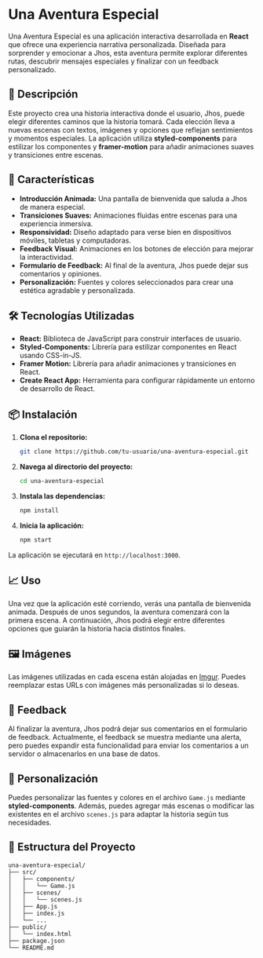 # Una Aventura Especial

Una Aventura Especial es una aplicación interactiva desarrollada en **React** que ofrece una experiencia narrativa personalizada. Diseñada para sorprender y emocionar a Jhos, esta aventura permite explorar diferentes rutas, descubrir mensajes especiales y finalizar con un feedback personalizado.

## 📖 Descripción

Este proyecto crea una historia interactiva donde el usuario, Jhos, puede elegir diferentes caminos que la historia tomará. Cada elección lleva a nuevas escenas con textos, imágenes y opciones que reflejan sentimientos y momentos especiales. La aplicación utiliza **styled-components** para estilizar los componentes y **framer-motion** para añadir animaciones suaves y transiciones entre escenas.

## 🚀 Características

- **Introducción Animada:** Una pantalla de bienvenida que saluda a Jhos de manera especial.
- **Transiciones Suaves:** Animaciones fluidas entre escenas para una experiencia inmersiva.
- **Responsividad:** Diseño adaptado para verse bien en dispositivos móviles, tabletas y computadoras.
- **Feedback Visual:** Animaciones en los botones de elección para mejorar la interactividad.
- **Formulario de Feedback:** Al final de la aventura, Jhos puede dejar sus comentarios y opiniones.
- **Personalización:** Fuentes y colores seleccionados para crear una estética agradable y personalizada.

## 🛠️ Tecnologías Utilizadas

- **React:** Biblioteca de JavaScript para construir interfaces de usuario.
- **Styled-Components:** Librería para estilizar componentes en React usando CSS-in-JS.
- **Framer Motion:** Librería para añadir animaciones y transiciones en React.
- **Create React App:** Herramienta para configurar rápidamente un entorno de desarrollo de React.

## 📦 Instalación

1. **Clona el repositorio:**
    ```bash
    git clone https://github.com/tu-usuario/una-aventura-especial.git
    ```

2. **Navega al directorio del proyecto:**
    ```bash
    cd una-aventura-especial
    ```

3. **Instala las dependencias:**
    ```bash
    npm install
    ```

4. **Inicia la aplicación:**
    ```bash
    npm start
    ```

La aplicación se ejecutará en `http://localhost:3000`.

## 📈 Uso

Una vez que la aplicación esté corriendo, verás una pantalla de bienvenida animada. Después de unos segundos, la aventura comenzará con la primera escena. A continuación, Jhos podrá elegir entre diferentes opciones que guiarán la historia hacia distintos finales.

## 🖼️ Imágenes

Las imágenes utilizadas en cada escena están alojadas en [Imgur](https://i.imgur.com/i3QWUCX.jpeg). Puedes reemplazar estas URLs con imágenes más personalizadas si lo deseas.

## 💬 Feedback

Al finalizar la aventura, Jhos podrá dejar sus comentarios en el formulario de feedback. Actualmente, el feedback se muestra mediante una alerta, pero puedes expandir esta funcionalidad para enviar los comentarios a un servidor o almacenarlos en una base de datos.

## 🎨 Personalización

Puedes personalizar las fuentes y colores en el archivo `Game.js` mediante **styled-components**. Además, puedes agregar más escenas o modificar las existentes en el archivo `scenes.js` para adaptar la historia según tus necesidades.

## 📂 Estructura del Proyecto

```plaintext
una-aventura-especial/
├── src/
│   ├── components/
│   │   └── Game.js
│   ├── scenes/
│   │   └── scenes.js
│   ├── App.js
│   ├── index.js
│   └── ...
├── public/
│   └── index.html
├── package.json
└── README.md